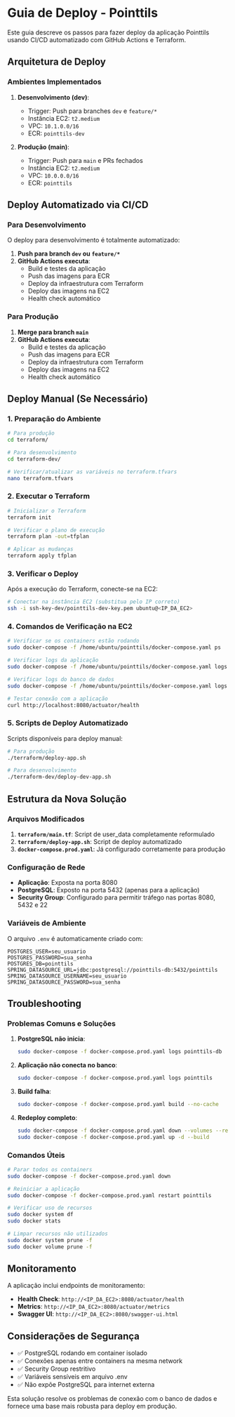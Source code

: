 # Guia de Deploy - Pointtils

Este guia descreve os passos para fazer deploy da aplicação Pointtils usando CI/CD automatizado com GitHub Actions e Terraform.

## Arquitetura de Deploy

### Ambientes Implementados

1. **Desenvolvimento (dev)**: 
   - Trigger: Push para branches `dev` e `feature/*`
   - Instância EC2: `t2.medium`
   - VPC: `10.1.0.0/16`
   - ECR: `pointtils-dev`

2. **Produção (main)**:
   - Trigger: Push para `main` e PRs fechados
   - Instância EC2: `t2.medium` 
   - VPC: `10.0.0.0/16`
   - ECR: `pointtils`

## Deploy Automatizado via CI/CD

### Para Desenvolvimento

O deploy para desenvolvimento é totalmente automatizado:

1. **Push para branch `dev` ou `feature/*`**
2. **GitHub Actions executa**:
   - Build e testes da aplicação
   - Push das imagens para ECR
   - Deploy da infraestrutura com Terraform
   - Deploy das imagens na EC2
   - Health check automático

### Para Produção

1. **Merge para branch `main`**
2. **GitHub Actions executa**:
   - Build e testes da aplicação
   - Push das imagens para ECR
   - Deploy da infraestrutura com Terraform
   - Deploy das imagens na EC2
   - Health check automático

## Deploy Manual (Se Necessário)

### 1. Preparação do Ambiente

```bash
# Para produção
cd terraform/

# Para desenvolvimento  
cd terraform-dev/

# Verificar/atualizar as variáveis no terraform.tfvars
nano terraform.tfvars
```

### 2. Executar o Terraform

```bash
# Inicializar o Terraform
terraform init

# Verificar o plano de execução
terraform plan -out=tfplan

# Aplicar as mudanças
terraform apply tfplan
```

### 3. Verificar o Deploy

Após a execução do Terraform, conecte-se na EC2:

```bash
# Conectar na instância EC2 (substitua pelo IP correto)
ssh -i ssh-key-dev/pointtils-dev-key.pem ubuntu@<IP_DA_EC2>
```

### 4. Comandos de Verificação na EC2

```bash
# Verificar se os containers estão rodando
sudo docker-compose -f /home/ubuntu/pointtils/docker-compose.yaml ps

# Verificar logs da aplicação
sudo docker-compose -f /home/ubuntu/pointtils/docker-compose.yaml logs pointtils

# Verificar logs do banco de dados
sudo docker-compose -f /home/ubuntu/pointtils/docker-compose.yaml logs pointtils-db

# Testar conexão com a aplicação
curl http://localhost:8080/actuator/health
```

### 5. Scripts de Deploy Automatizado

Scripts disponíveis para deploy manual:

```bash
# Para produção
./terraform/deploy-app.sh

# Para desenvolvimento
./terraform-dev/deploy-dev-app.sh
```

## Estrutura da Nova Solução

### Arquivos Modificados

1. **`terraform/main.tf`**: Script de user_data completamente reformulado
2. **`terraform/deploy-app.sh`**: Script de deploy automatizado
3. **`docker-compose.prod.yaml`**: Já configurado corretamente para produção

### Configuração de Rede

- **Aplicação**: Exposta na porta 8080
- **PostgreSQL**: Exposto na porta 5432 (apenas para a aplicação)
- **Security Group**: Configurado para permitir tráfego nas portas 8080, 5432 e 22

### Variáveis de Ambiente

O arquivo `.env` é automaticamente criado com:

```env
POSTGRES_USER=seu_usuario
POSTGRES_PASSWORD=sua_senha  
POSTGRES_DB=pointtils
SPRING_DATASOURCE_URL=jdbc:postgresql://pointtils-db:5432/pointtils
SPRING_DATASOURCE_USERNAME=seu_usuario
SPRING_DATASOURCE_PASSWORD=sua_senha
```

## Troubleshooting

### Problemas Comuns e Soluções

1. **PostgreSQL não inicia**:
   ```bash
   sudo docker-compose -f docker-compose.prod.yaml logs pointtils-db
   ```

2. **Aplicação não conecta no banco**:
   ```bash
   sudo docker-compose -f docker-compose.prod.yaml logs pointtils
   ```

3. **Build falha**:
   ```bash
   sudo docker-compose -f docker-compose.prod.yaml build --no-cache
   ```

4. **Redeploy completo**:
   ```bash
   sudo docker-compose -f docker-compose.prod.yaml down --volumes --remove-orphans
   sudo docker-compose -f docker-compose.prod.yaml up -d --build
   ```

### Comandos Úteis

```bash
# Parar todos os containers
sudo docker-compose -f docker-compose.prod.yaml down

# Reiniciar a aplicação
sudo docker-compose -f docker-compose.prod.yaml restart pointtils

# Verificar uso de recursos
sudo docker system df
sudo docker stats

# Limpar recursos não utilizados
sudo docker system prune -f
sudo docker volume prune -f
```

## Monitoramento

A aplicação inclui endpoints de monitoramento:

- **Health Check**: `http://<IP_DA_EC2>:8080/actuator/health`
- **Metrics**: `http://<IP_DA_EC2>:8080/actuator/metrics`
- **Swagger UI**: `http://<IP_DA_EC2>:8080/swagger-ui.html`

## Considerações de Segurança

- ✅ PostgreSQL rodando em container isolado
- ✅ Conexões apenas entre containers na mesma network
- ✅ Security Group restritivo
- ✅ Variáveis sensíveis em arquivo .env
- ✅ Não expõe PostgreSQL para internet externa

Esta solução resolve os problemas de conexão com o banco de dados e fornece uma base mais robusta para deploy em produção.
